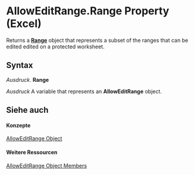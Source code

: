
# AllowEditRange.Range Property (Excel)

Returns a  **[Range](b8207778-0dcc-4570-1234-f130532cc8cd.md)** object that represents a subset of the ranges that can be edited edited on a protected worksheet.


## Syntax

 _Ausdruck_. **Range**

 _Ausdruck_ A variable that represents an **AllowEditRange** object.


## Siehe auch


#### Konzepte


[AllowEditRange Object](2bfd80d1-3a59-162e-194a-8699ca6b0d4b.md)
#### Weitere Ressourcen


[AllowEditRange Object Members](http://msdn.microsoft.com/library/4b7e9143-6bdf-b7ba-ba33-5116343bb1e4%28Office.15%29.aspx)
